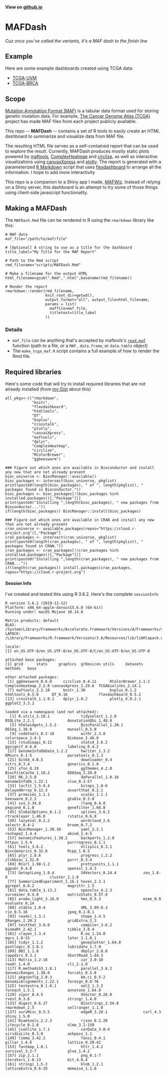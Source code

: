 #### View on [github.io](https://mtandon09.github.io/MAFDash/)
# MAFDash
*Cuz once you've called the variants, it's a MAF dash to the finish line*

## Example
Here are some example dashboards created using TCGA data:
- [TCGA-UVM](output/UVM/TCGA-UVM.MAFDash.html)
- [TCGA-BRCA](output/BRCA/TCGA-BRCA.MAFDash.html)

## Scope
[Mutation Annotation Format (MAF)](https://docs.gdc.cancer.gov/Encyclopedia/pages/Mutation_Annotation_Format/) is a tabular data format used for storing genetic mutation data. For example, [The Cancer Genome Atlas (TCGA)](https://www.cancer.gov/about-nci/organization/ccg/research/structural-genomics/tcga) project has made MAF files from each project publicly available.

This repo -- **MAFDash** -- contains a set of R tools to easily create an HTML dashboard to summarize and visualize data from MAF file.

The resulting HTML file serves as a self-contained report that can be used to explore the result.  Currently, MAFDash produces mostly static plots powered by [maftools](https://bioconductor.org/packages/release/bioc/vignettes/maftools/inst/doc/maftools.html),  [ComplexHeatmap](https://github.com/jokergoo/ComplexHeatmap) and [circlize](https://github.com/jokergoo/circlize), as well as interactive visualizations using [canvasXpress](https://cran.r-project.org/web/packages/canvasXpress/vignettes/getting_started.html) and [plotly](https://plotly.com/r/).  The report is generated with a parameterized [R Markdown](https://rmarkdown.rstudio.com/) script that uses [flexdashboard](https://rmarkdown.rstudio.com/flexdashboard/) to arrange all the information. I hope to add more interactivity 

This repo is a companion to a Shiny app I made, [MAFWiz](https://github.com/mtandon09/mafwiz).  Instead of relying on a Shiny server, this dashboard is an attempt to try some of those things using client-side javascript functionality.

## Making a MAFDash
The `MAFDash.Rmd` file can be rendered in R using the `rmarkdown` library like this:

```
# MAF data
maf_file="/path/to/maf/file"

# [Optional] A string to use as a title for the dashboard
title_label="My Title for the MAF Report"

# Path to the Rmd script
rmd_filename="scripts/MAFDash.Rmd"

# Make a filename for the output HTML
html_filename=gsub(".Rmd",".html",basename(rmd_filename))

# Render the report
rmarkdown::render(rmd_filename,
                  knit_root_dir=getwd(),
                  output_format="all", output_file=html_filename,
                  params = list(
                    maffile=maf_file,
                    titletext=title_label
                  ))
```
### Details
- `maf_file` can be anything that's accepted by maftools's [`read.maf`](https://rdrr.io/bioc/maftools/man/read.maf.html) function (path to a file, or a `MAF` , `data.frame`, or `data.table` object)
- The `make_tcga_maf.R` script contains a full example of how to render the Rmd file.

## Required libraries
Here's some code that will try to install required libraries that are not already installed (from [my Gist](https://gist.github.com/mtandon09/4a870bf4addbe46e784059bce0e5d8d6) about this)

```
all_pkgs<-c("rmarkdown", 
            "knitr",
            "flexdashboard",
            "htmltools",
            "DT",
            "bsplus",
            "crosstalk",
            "plotly",
            "canvasXpress",
            "maftools",
            "dplyr",
            "ComplexHeatmap",
            "circlize",
            "RColorBrewer",
            "ggbeeswarm")
            
### Figure out which ones are available in Bioconductor and install any new that are not already present
bioc_universe <- BiocManager::available()
bioc_packages <- intersect(bioc_universe, pkglist)
print(paste0(length(bioc_packages), " of ", length(pkglist), " packages found in Bioconductor."))
bioc_packages <- bioc_packages[!(bioc_packages %in% installed.packages()[,"Package"])]
print(paste0("Installing ",length(bioc_packages), " new packages from Bioconductor..."))
if(length(bioc_packages)) BiocManager::install(bioc_packages)

### Figure out which ones are available in CRAN and install any new that are not already present
cran_universe <- available.packages(repos="https://cloud.r-project.org")[,"Package"]
cran_packages <- intersect(cran_universe, pkglist)
print(paste0(length(cran_packages), " of ", length(pkglist), " packages found in CRAN."))
cran_packages <- cran_packages[!(cran_packages %in% installed.packages()[,"Package"])]
print(paste0("Installing ",length(cran_packages), " new packages from CRAN..."))
if(length(cran_packages)) install.packages(cran_packages, repos="https://cloud.r-project.org")
```
#### Session Info
I've created and tested this using R 3.6.2.  Here's the complete `sessionInfo`

```
R version 3.6.2 (2019-12-12)
Platform: x86_64-apple-darwin15.6.0 (64-bit)
Running under: macOS Mojave 10.14.6

Matrix products: default
BLAS:   /System/Library/Frameworks/Accelerate.framework/Versions/A/Frameworks/vecLib.framework/Versions/A/libBLAS.dylib
LAPACK: /Library/Frameworks/R.framework/Versions/3.6/Resources/lib/libRlapack.dylib

locale:
[1] en_US.UTF-8/en_US.UTF-8/en_US.UTF-8/C/en_US.UTF-8/en_US.UTF-8

attached base packages:
[1] grid      stats     graphics  grDevices utils     datasets  methods   base     

other attached packages:
 [1] ggbeeswarm_0.6.0     circlize_0.4.11      RColorBrewer_1.1-2   ComplexHeatmap_2.2.0 canvasXpress_1.29.6  TCGAbiolinks_2.14.1 
 [7] maftools_2.2.10      knitr_1.30           bsplus_0.1.2         htmltools_0.5.0      DT_0.16              flexdashboard_0.5.2 
[13] crosstalk_1.1.0.1    dplyr_1.0.2          plotly_4.9.2.1       ggplot2_3.3.2       

loaded via a namespace (and not attached):
  [1] R.utils_2.10.1              tidyselect_1.1.0            RSQLite_2.2.1               AnnotationDbi_1.48.0       
  [5] htmlwidgets_1.5.2           BiocParallel_1.20.1         DESeq_1.38.0                munsell_0.5.0              
  [9] codetools_0.2-18            withr_2.3.0                 colorspace_1.4-1            Biobase_2.46.0             
 [13] rstudioapi_0.12             stats4_3.6.2                ggsignif_0.6.0              labeling_0.4.2             
 [17] GenomeInfoDbData_1.2.2      hwriter_1.3.2               KMsurv_0.1-5                parsetools_0.1.3           
 [21] bit64_4.0.5                 downloader_0.4              vctrs_0.3.4                 generics_0.1.0             
 [25] xfun_0.19                   ggthemes_4.2.0              BiocFileCache_1.10.2        EDASeq_2.20.0              
 [29] R6_2.5.0                    doParallel_1.0.16           GenomeInfoDb_1.22.1         clue_0.3-57                
 [33] locfit_1.5-9.4              bitops_1.0-6                DelayedArray_0.12.3         assertthat_0.2.1           
 [37] promises_1.1.1              scales_1.1.1                beeswarm_0.2.3              gtable_0.3.0               
 [41] sva_3.34.0                  rlang_0.4.8                 pkgcond_0.1.0               genefilter_1.68.0          
 [45] GlobalOptions_0.1.2         splines_3.6.2               rtracklayer_1.46.0          rstatix_0.6.0              
 [49] lazyeval_0.2.2              wordcloud_2.6               selectr_0.4-2               broom_0.7.2                
 [53] BiocManager_1.30.10         yaml_2.2.1                  reshape2_1.4.4              abind_1.4-5                
 [57] GenomicFeatures_1.38.2      backports_1.2.0             httpuv_1.5.4                purrrogress_0.1.1          
 [61] tools_3.6.2                 ellipsis_0.3.1              BiocGenerics_0.32.0         Rcpp_1.0.5                 
 [65] plyr_1.8.6                  progress_1.2.2              zlibbioc_1.32.0             purrr_0.3.4                
 [69] RCurl_1.98-1.2              prettyunits_1.1.1           ggpubr_0.4.0                openssl_1.4.3              
 [73] GetoptLong_1.0.4            S4Vectors_0.24.4            zoo_1.8-8                   cluster_2.1.0              
 [77] SummarizedExperiment_1.16.1 haven_2.3.1                 ggrepel_0.8.2               magrittr_1.5               
 [81] data.table_1.13.2           openxlsx_4.2.3              survminer_0.4.8             matrixStats_0.57.0         
 [85] aroma.light_3.16.0          hms_0.5.3                   mime_0.9                    evaluate_0.14              
 [89] xtable_1.8-4                XML_3.99-0.3                rio_0.5.16                  jpeg_0.1-8.1               
 [93] readxl_1.3.1                shape_1.4.5                 IRanges_2.20.2              gridExtra_2.3              
 [97] testthat_3.0.0              compiler_3.6.2              biomaRt_2.42.1              tibble_3.0.4               
[101] crayon_1.3.4                R.oo_1.24.0                 mgcv_1.8-33                 later_1.1.0.1              
[105] tidyr_1.1.2                 geneplotter_1.64.0          postlogic_0.1.0.1           lubridate_1.7.9            
[109] DBI_1.1.0                   dbplyr_2.0.0                rappdirs_0.3.1              ShortRead_1.44.3           
[113] Matrix_1.2-18               car_3.0-10                  readr_1.4.0                 cli_2.1.0                  
[117] R.methodsS3_1.8.1           parallel_3.6.2              GenomicRanges_1.38.0        forcats_0.5.0              
[121] pkgconfig_2.0.3             km.ci_0.5-2                 GenomicAlignments_1.22.1    foreign_0.8-76             
[125] testextra_0.1.0.1           xml2_1.3.2                  foreach_1.5.1               annotate_1.64.0            
[129] vipor_0.4.5                 XVector_0.26.0              rvest_0.3.6                 stringr_1.4.0              
[133] digest_0.6.27               Biostrings_2.54.0           rmarkdown_2.5               cellranger_1.1.0           
[137] survMisc_0.5.5              edgeR_3.28.1                curl_4.3                    shiny_1.5.0                
[141] Rsamtools_2.2.3             rjson_0.2.20                lifecycle_0.2.0             nlme_3.1-150               
[145] jsonlite_1.7.1              carData_3.0-4               viridisLite_0.3.0           askpass_1.1                
[149] limma_3.42.2                fansi_0.4.1                 pillar_1.4.6                lattice_0.20-41            
[153] fastmap_1.0.1               httr_1.4.2                  survival_3.2-7              glue_1.4.2                 
[157] zip_2.1.1                   png_0.1-7                   iterators_1.0.13            bit_4.0.4                  
[161] stringi_1.5.3               blob_1.2.1                  latticeExtra_0.6-29         memoise_1.1.0              
```



